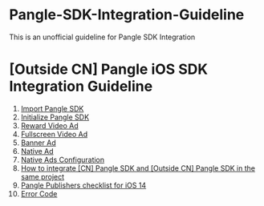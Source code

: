 # Pangle-SDK-Integration-Guideline
This is an unofficial guideline for Pangle SDK Integration

# [Outside CN] Pangle iOS SDK Integration Guideline

1. [Import Pangle SDK](1_import_sdk.md)
2. [Initialize Pangle SDK](2_initialize_sdk.md)
3. [Reward Video Ad](3_reward_video_ad.md)
4. [Fullscreen Video Ad](4_fullscreen_video_ad.md)
5. [Banner Ad](5_banner_ad.md)
6. [Native Ad](6_native_ad.md)
7. [Native Ads Configuration](7_native_ads_configuration.md)
8. [How to integrate [CN] Pangle SDK and [Outside CN] Pangle SDK in the same project](8_integrate_two_sdk.md)
9. [Pangle Publishers checklist for iOS 14](9_ios14.md)
10. [Error Code](10_errorcode.md)
